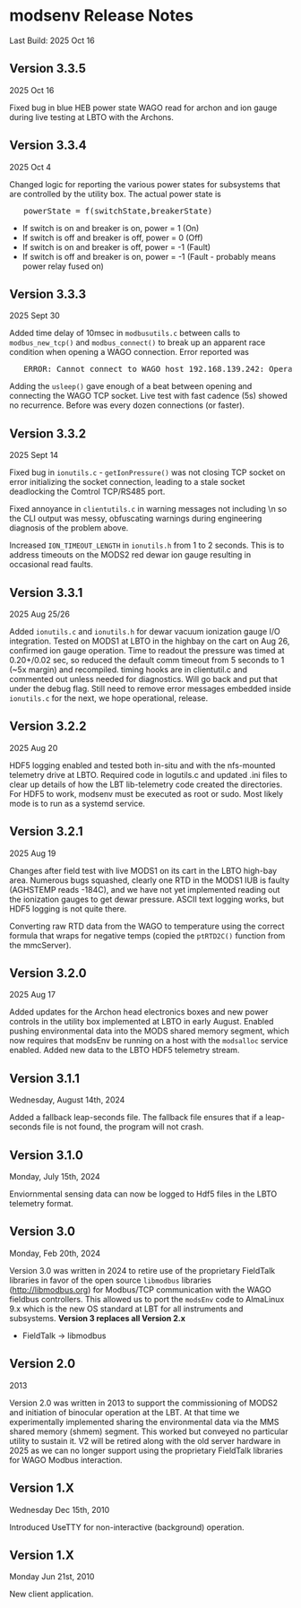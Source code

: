 # modsenv Release Notes
Last Build: 2025 Oct 16

## Version 3.3.5
2025 Oct 16

Fixed bug in blue HEB power state WAGO read for archon and ion gauge during
live testing at LBTO with the Archons.

## Version 3.3.4
2025 Oct 4

Changed logic for reporting the various power states for subsystems that are controlled by the utility box.
The actual power state is
<pre>
   powerState = f(switchState,breakerState)
</pre>
 * If switch is on and breaker is on, power = 1 (On)
 * If switch is off and breaker is off, power = 0 (Off)
 * If switch is on and breaker is off, power = -1 (Fault)
 * If switch is off and breaker is on, power = -1 (Fault - probably means power relay fused on)


## Version 3.3.3
2025 Sept 30

Added time delay of 10msec in `modbusutils.c` between calls to `modbus_new_tcp()` and `modbus_connect()` to
break up an apparent race condition when opening a WAGO connection. Error reported was
<pre>
   ERROR: Cannot connect to WAGO host 192.168.139.242: Operation now in progress 
</pre>
Adding the `usleep()` gave enough of a beat between opening and connecting the WAGO TCP socket.  Live
test with fast cadence (5s) showed no recurrence.  Before was every dozen connections (or faster).


## Version 3.3.2
2025 Sept 14

Fixed bug in `ionutils.c` - `getIonPressure()` was not closing TCP socket on error initializing the socket connection, leading
to a stale socket deadlocking the Comtrol TCP/RS485 port.

Fixed annoyance in `clientutils.c` in warning messages not including \n so the CLI output was messy, obfuscating warnings 
during engineering diagnosis of the problem above.

Increased `ION_TIMEOUT_LENGTH` in `ionutils.h` from 1 to 2 seconds. This is to address timeouts on the MODS2 red dewar ion
gauge resulting in occasional read faults.


## Version 3.3.1
2025 Aug 25/26

Added `ionutils.c` and `ionutils.h` for dewar vacuum ionization gauge I/O integration.  Tested on
MODS1 at LBTO in the highbay on the cart on Aug 26, confirmed ion gauge operation.  Time to readout
the pressure was timed at 0.20+/0.02 sec, so reduced the default comm timeout from 5 seconds to 1
(~5x margin) and recompiled.  timing hooks are in clientutil.c and commented out unless needed
for diagnostics.  Will go back and put that under the debug flag.  Still need to remove error
messages embedded inside `ionutils.c` for the next, we hope operational, release.

## Version 3.2.2
2025 Aug 20

HDF5 logging enabled and tested both in-situ and with the nfs-mounted telemetry drive at LBTO.
Required code in logutils.c and updated .ini files to clear up details of how the LBT lib-telemetry
code created the directories.  For HDF5 to work, modsenv must be executed as root or sudo. Most
likely mode is to run as a systemd service.


## Version 3.2.1
2025 Aug 19

Changes after field test with live MODS1 on its cart in the LBTO high-bay area. Numerous bugs squashed, clearly 
one RTD in the MODS1 IUB is faulty (AGHSTEMP reads -184C), and we have not yet implemented reading out the ionization
gauges to get dewar pressure. ASCII text logging works, but HDF5 logging is not quite there.

Converting raw RTD data from the WAGO to temperature using the correct formula that wraps for negative temps
(copied the `ptRTD2C()` function from the mmcServer).

## Version 3.2.0
2025 Aug 17

Added updates for the Archon head electronics boxes and new power controls in the utility box implemented at LBTO in
early August.  Enabled pushing environmental data into the MODS shared memory segment, which now requires that modsEnv
be running on a host with the `modsalloc` service enabled.  Added new data to the LBTO HDF5 telemetry stream.

## Version 3.1.1
Wednesday, August 14th, 2024

Added a fallback leap-seconds file. The fallback file ensures that if a leap-seconds file is not found, the program will not crash.

## Version 3.1.0
Monday, July 15th, 2024

Enviornmental sensing data can now be logged to Hdf5 files in the LBTO telemetry format.

## Version 3.0
Monday, Feb 20th, 2024

Version 3.0 was written in 2024 to retire use of the proprietary FieldTalk libraries in favor of the open source `libmodbus` libraries 
(http://libmodbus.org) for Modbus/TCP communication with the WAGO fieldbus controllers. This allowed us to port the `modsEnv` code to 
AlmaLinux 9.x which is the new OS standard at LBT for all instruments and subsystems.  **Version 3 replaces all Version 2.x**

- FieldTalk -> libmodbus

## Version 2.0
2013

Version 2.0 was written in 2013 to support the commissioning of MODS2 and initiation of binocular operation at the LBT.  At that time we 
experimentally implemented sharing the environmental data via the MMS shared memory (shmem) segment. This worked but conveyed 
no particular utility to sustain it. V2 will be retired along with the old server hardware in 2025 as we can no longer support
using the proprietary FieldTalk libraries for WAGO Modbus interaction.

## Version 1.X
Wednesday Dec 15th, 2010

Introduced UseTTY for non-interactive (background) operation.

## Version 1.X
Monday Jun 21st, 2010

New client application.

